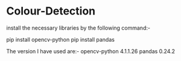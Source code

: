 # Colour-Detection

install the necessary libraries by the following command:-

pip install opencv-python 
pip install pandas

The version I have used are:-
opencv-python 4.1.1.26
pandas 0.24.2
